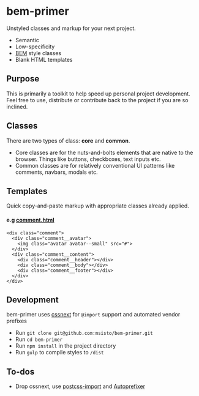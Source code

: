 # bem-primer
Unstyled classes and markup for your next project.

- Semantic
- Low-specificity
- [BEM](http://bem.info) style classes
- Blank HTML templates

## Purpose
This is primarily a toolkit to help speed up personal project development. Feel free to use, distribute or contribute back to the project if you are so inclined.

## Classes
There are two types of class: **core** and **common**.
- Core classes are for the nuts-and-bolts elements that are native to the browser. Things like buttons, checkboxes, text inputs etc.
- Common classes are for relatively conventional UI patterns like comments, navbars, modals etc.

## Templates
Quick copy-and-paste markup with appropriate classes already applied.

#### e.g [comment.html](https://github.com/msisto/bem-primer/blob/master/templates/comment.html)
```
<div class="comment">
  <div class="comment__avatar">
    <img class="avatar avatar--small" src="#">
  </div>
  <div class="comment__content">
    <div class="comment__header"></div>
    <div class="comment__body"></div>
    <div class="comment__footer"></div>
  </div>
</div>
```

## Development
bem-primer uses [cssnext](http://cssnext.io/) for `@import` support and automated vendor prefixes

- Run `git clone git@github.com:msisto/bem-primer.git`
- Run `cd bem-primer`
- Run `npm install` in the project directory
- Run `gulp` to compile styles to `/dist`

## To-dos
- Drop cssnext, use [postcss-import](https://github.com/postcss/postcss-import) and [Autoprefixer](https://www.npmjs.com/package/autoprefixer)
